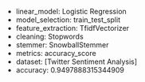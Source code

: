 - linear_model: Logistic Regression
- model_selection: train_test_split
- feature_extraction: TfidfVectorizer
- cleaning: Stopwords
- stemmer: SnowballStemmer
- metrics: accuracy_score
- dataset: [Twitter Sentiment Analysis]
- accuracy: 0.9497888315344909